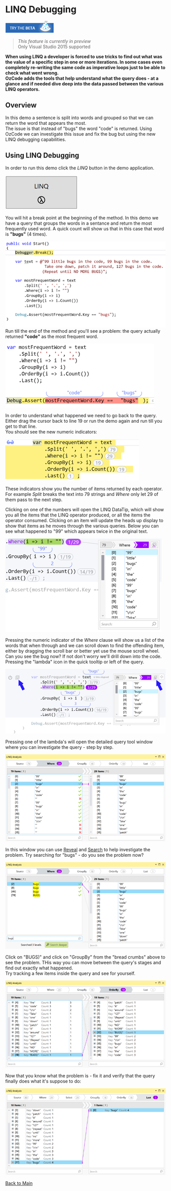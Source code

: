 ﻿# LINQ Debugging

![Download OzCode Beta](Resources/beta-05.png)  
> *This feature is currently in preview*  
> Only Visual Studio 2015 supported

**When using LINQ a developer is forced to use tricks to find out what was the value of a specific step in one or more iterations. In some cases even completely re-writing the same code as imperative loops just to be able to check what went wrong.  
OzCode adds the tools that help understand what the query does - at a glance and if needed dive deep into the data passed between the various LINQ operators.**

## Overview   
In this demo a sentence is split into words and grouped so that we can return the word that appears the most.  
The issue is that instead of "bugs" the word "code" is returned. 
Using OzCode we can investigate this issue and fix the bug but using the new LINQ debugging capabilities.

## Using LINQ Debugging 

In order to run this demo click the _LINQ_ button in the demo application. 

![LINQ Button](Resources/linqButton.PNG)

You will hit a break point at the beginning of the method. 
In this demo we have a query that groups the words in a sentance and return the most frequently used word.
A quick count will show us that in this case that word is **"bugs"** (4 times).   
   
![Demo query](Resources/demoCode.PNG)   
Run till the end of the method and you'll see a problem: the query actually returned **"code"** as the most frequent word.   

![Bug!](Resources/linqBug.PNG)   

In order to understand what happened we need to go back to the query. Either drag the cursor back to line 19 or run the demo again and run till you get to that line.   
You should see the new numeric indicators:

![Numeric indicators](Resources/numericIndicators.PNG)

These indicators show you the number of items returned by each operator. For example *Split* breaks the text into 79 strings and *Where* only let 29 of them pass to the next step.   

Clicking on one of the numbers will open the LINQ DataTip, which will show you all the items that the LINQ operator produced, or all the items the operator consumed.
Clicking on an item will update the heads up display to show that items as he moves through the various queries.
Below you can see what happened to "99" which appears twice in the original text. 

![Quick data tip](Resources/quickDatatip.PNG)

Pressing the numeric indicator of the *Where* clause will show us a list of the words that when through and we can scroll down to find the offending item, either by dragging the scroll bar or better yet use the mouse scroll wheel.  
Can you see the bug now? If not don't worry we'll drill down into the code.
Pressing the "lambda" icon in the quick tooltip or left of the query.

![Opening details LINQ view](Resources/lambdaIcons.PNG)

Pressing one of the lambda's will open the detailed query tool window where you can investigate the query - step by step.

![Detailed tool window](Resources/detailsQueryToolWindow.PNG)

In this window you can use [Reveal](../01.Reveal/README.md) and [Search](../02.Search/README.md) to help investigate the problem. 
Try searching for "bugs" - do you see the problem now?

![Searching for bugs](Resources/linqSearchForBugs.PNG)

Click on "BUGS)" and click on "GroupBy" from the "bread crumbs" above to see the problem. THis way you can move between the query's stages and find out exactly what happened.   
Try tracking a few items inside the query and see for yourself.

![GroupBy](Resources/groupBy.PNG)

Now that you know what the problem is - fix it and verify that the query finally does what it's suppose to do:

![Fixed](Resources/fixed.PNG)

[Back to Main](../../README.md) 
